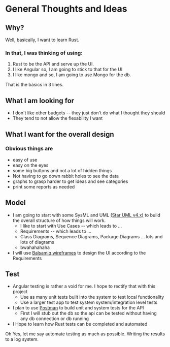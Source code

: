# General Thoughts and Ideas

## Why?
Well, basically, I want to learn Rust.  

### In that, I was thinking of using:
1. Rust to be the API and serve up the UI.
2. I like Angular so, I am going to stick to that for the UI
3. I like mongo and so, I am going to use Mongo for the db.

That is the basics in 3 lines.

## What I am looking for

* I don't like other budgets -- they just don't do what I thought they should
* They tend to not allow the flexability I want

## What I want for the overall design

### Obvious things are 
* easy of use
* easy on the eyes
* some big buttons and not a lot of hidden things
* Not having to go down rabbit holes to see the data
* graphs to grasp harder to get ideas and see categories
* print some reports as needed

## Model
* I am going to start with some SysML and UML [(Star UML v4.x)](https://StarUML.io) to build the overall structure of how things will work.
    * I like to start with Use Cases -- which leads to ...
    * Requirements -- which leads to ...
    * Class Diagrams, Sequence Diagrams, Package Diagrams ... lots and lots of diagrams
    * bwahahahaha 
* I will use [Balsamiq wireframes](https://balsamiq.com/) to design the UI according to the Requirements

## Test
* Angular testing is rather a void for me. I hope to rectify that with this project
    * Use as many unit tests built into the system to test local functionality
    * Use a larger test app to test system system/integration level tests
* I plan to use [Postman](https://postman.com) to build unit and system tests for the API
    * First I will stub out the db so the api can be tested without having any db connection or db running   
* I Hope to learn how Rust tests can be completed and automated

Oh Yes, let me say automate testing as much as possible.  Writing the results to a log system.
